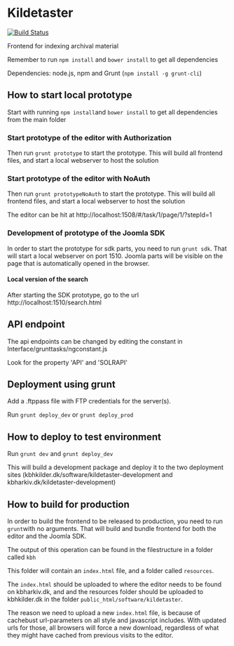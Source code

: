 # Kildetaster

[![Build Status](https://travis-ci.org/CopenhagenCityArchives/Kildetaster.svg?branch=master)](https://travis-ci.org/CopenhagenCityArchives/Kildetaster)

Frontend for indexing archival material

Remember to run `npm install` and `bower install` to get all dependencies

Dependencies: node.js, npm and Grunt (`npm install -g grunt-cli`)

## How to start local prototype

Start with running `npm install`and `bower install` to get all dependencies from the main folder

### Start prototype of the editor with Authorization

Then run `grunt prototype` to start the prototype. This will build all frontend files, and start a local webserver to host the solution

### Start prototype of the editor with NoAuth

Then run `grunt prototypeNoAuth` to start the prototype. This will build all frontend files, and start a local webserver to host the solution

The editor can be hit at http://localhost:1508/#/task/1/page/1/?stepId=1

### Development of prototype of the Joomla SDK

In order to start the prototype for sdk parts, you need to run `grunt sdk`. That will start a local webserver on port 1510. Joomla parts will be visible on the page that is automatically opened in the browser.

#### Local version of the search

After starting the SDK prototype, go to the url http://localhost:1510/search.html

## API endpoint
The api endpoints can be changed by editing the constant in Interface/grunttasks/ngconstant.js

Look for the property 'API' and 'SOLRAPI'

## Deployment using grunt

Add a .ftppass file with FTP credentials for the server(s).

Run `grunt deploy_dev` or `grunt deploy_prod`

## How to deploy to test environment
Run `grunt dev` and `grunt deploy_dev`

This will build a development package and deploy it to the two deployment sites (kbhkilder.dk/software/kildetaster-development and kbharkiv.dk/kildetaster-development)

## How to build for production
In order to build the frontend to be released to production, you need to run `grunt`with no arguments. That will build and bundle frontend for both the editor and the Joomla SDK.

The output of this operation can be found in the filestructure in a folder called `kbh`

This folder will contain an `index.html` file, and a folder called `resources`.

The `index.html` should be uploaded to where the editor needs to be found on kbharkiv.dk, and and the resources folder should be uploaded to kbhkilder.dk in the folder `public_html/software/kildetaster`.

The reason we need to upload a new `index.html` file, is because of cachebust url-parameters on all style and javascript includes. With updated urls for those, all browsers will force a new download, regardless of what they might have cached from previous visits to the editor.
